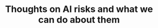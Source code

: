 ---
layout: blog
title: Thoughts on AI risks and what we can do about them
cover-img: /assets/img/turtulism.png
---